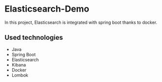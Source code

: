 # Elasticsearch-Demo

In this project, Elasticsearch is integrated with spring boot thanks to docker.

## Used technologies
- Java
- Spring Boot
- Elasticsearch
- Kibana
- Docker
- Lombok
